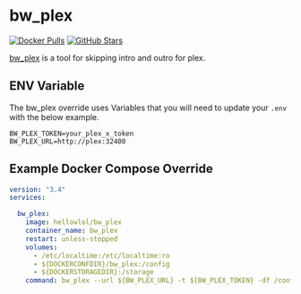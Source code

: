 # bw_plex

[![Docker Pulls](https://img.shields.io/docker/pulls/hellowlol/bw_plex?style=flat-square&color=607D8B&label=docker%20pulls&logo=docker)](https://hub.docker.com/r/hellowlol/bw_plex)
[![GitHub Stars](https://img.shields.io/github/stars/Hellowlol/bw_plex?style=flat-square&color=607D8B&label=github%20stars&logo=github)](https://github.com/Hellowlol/bw_plex)

[bw_plex](https://github.com/Hellowlol/bw_plex) is a tool for skipping intro and outro for plex.

## ENV Variable

The bw_plex override uses Variables that you will need to update your `.env` with the below example.

```ENV
BW_PLEX_TOKEN=your_plex_x_token
BW_PLEX_URL=http://plex:32400
```

## Example Docker Compose Override

```yaml
version: "3.4"
services:

  bw_plex:
    image: hellowlol/bw_plex
    container_name: bw_plex
    restart: unless-stopped
    volumes:
      - /etc/localtime:/etc/localtime:ro
      - ${DOCKERCONFDIR}/bw_plex:/config
      - ${DOCKERSTORAGEDIR}:/storage
    command: bw_plex --url ${BW_PLEX_URL} -t ${BW_PLEX_TOKEN} -df /config watch
```
